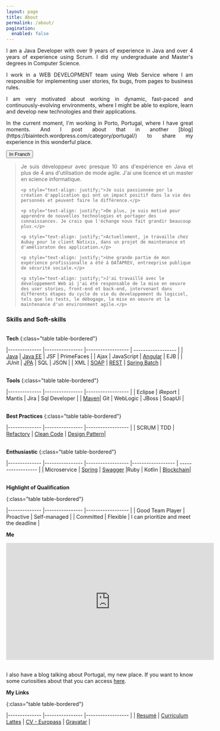 ```yaml
---
layout: page
title: About
permalink: /about/
pagination:
  enabled: false
---
```


<p style="text-align: justify;">I am a Java Developer with over 9 years of experience in Java and over 4 years of experience using Scrum. I did my undergraduate and Master's degrees in Computer Science.</p>

<p style="text-align: justify;">I work in a WEB DEVELOPMENT team using Web Service where I am responsible for implementing user stories, fix bugs, from pages to business rules.</p>

<p style="text-align: justify;">I am very motivated about working in dynamic, fast-paced and continuously-evolving environments, where I might be able to explore, learn and develop new technologies and their applications.</p>

<p style="text-align: justify;">In the current moment, I'm working in Porto, Portugal, where I have great moments. And I post about that in another [blog](https://biaintech.wordpress.com/category/portugal/) to share my experience in this wonderful place.</p>


<button onclick="myFunction()">In Franch</button>

<div id="myDIV">
  <blockquote>
    <p style="text-align: justify;">Je suis développeur avec presque 10 ans d'expérience en Java et plus de 4 ans d'utilisation de mode agile. J'ai une licence et un master en science informatique.</p>

    <p style="text-align: justify;">Je suis passionnée por la création d'application qui ont un impact positif dans la vie des personnés et peuvent faire le différence.</p>

    <p style="text-align: justify;">De plus, je suis motivé pour apprendre de nouvelles technologies et portager des connaissances. Je crais que l'échange nous fait grandir beaucoup plus.</p>

    <p style="text-align: justify;">Actuellement, je travaille chez Aubay pour le client Natixis, dans un projet de maintenance et d'amélioraton des application.</p>

    <p style="text-align: justify;">Une grande partie de mon expérience profissionalle a été á DATAPREV, entreeprise publique de sécurité sociale.</p>

    <p style="text-align: justify;">J'ai travaillé avec le développement Web aì j'ai été responsable de la mise en oeuvre des user stories, front-end et back-end, intervenant dans différents étapes du cycle de vie du developpement du logiciel, tels que les tests, le débogage, la mise en oeuvre et la maintenance d'un environnment agile.</p>
  </blockquote>
</div>

<script>
function myFunction() {
  var x = document.getElementById("myDIV");
  if (x.style.display === "none") {
    x.style.display = "block";
  } else {
    x.style.display = "none";
  }
}
</script>

<h3>Skills and Soft-skills</h3>

<br/><b>Tech</b>
{:class="table table-bordered"}

|-------------- |---------------- |------------------ | ------------------ |
| [Java](https://fabiana2611.github.io/java/enhancements)  | [Java EE](https://biaintech.wordpress.com/2018/08/15/javaee/)  | JSF  | PrimeFaces  |
| Ajax | JavaScript  | [Angular](https://fabiana2611.github.io/angular/) | EJB |
| JUnit  | [JPA](https://biaintech.wordpress.com/2018/09/04/jpa/)   | SQL  | JSON  |
|  XML | [SOAP](https://biaintech.wordpress.com/2019/05/01/ws-soap/)  | [REST](https://fabiana2611.github.io/webservice/rest)  | [Spring Batch](https://fabiana2611.github.io/spring/springbatch)  |

<br/><b>Tools</b>
{:class="table table-bordered"}

|-------------- |----------------   |------------------ |
| Eclipse | iReport  | Mantis | Jira | Sql Developer |
| [Maven](https://biaintech.wordpress.com/2018/11/14/maven/)| Git | WebLogic | JBoss | SoapUI     |

<br/><b>Best Practices</b>
{:class="table table-bordered"}

|-------------- |----------------   |------------------ |
| SCRUM | TDD  | [Refactory](https://biaintech.wordpress.com/2018/09/18/s-o-l-i-d-principles/) | [Clean Code](https://biaintech.wordpress.com/2018/09/12/clean-code/) | [Design Pattern](https://fabiana2611.github.io/bestpractice/design-pattern)|

<br/><b>Enthusiastic</b>
{:class="table table-bordered"}

|-------------- |----------------   |------------------ |------------------ | ------------------ |
| Microservice  | [Spring](https://biaintech.wordpress.com/2018/11/25/spring-ecosystem/) | [Swagger](https://biaintech.wordpress.com/2018/08/15/swagger/) |Ruby | Kotlin | [Blockchain](https://fabiana2611.github.io/blockchain/blockchain-int)|

<br/><b>Highlight of Qualification</b>

{:class="table table-bordered"}

|-------------- |----------------   |------------------ |
| Good Team Player          | Proactive             | Self-managed   |
| Committed     | Flexible     | I can prioritize and meet the deadline    |


<b>Me</b>
<center>
  <iframe width="560" height="315" src="https://www.youtube.com/embed/nnzLFoXY7Mc" frameborder="0" allow="accelerometer; autoplay; encrypted-media; gyroscope; picture-in-picture" allowfullscreen></iframe>
</center>  
<br/>

<p style="text-align: justify;">I also have a blog talking about Portugal, my new place. If you want to know some curiosities about that you can access <a href="https://bianoporto.wordpress.com/">here</a>.</p>

<b>My Links</b>

{:class="table table-bordered"}

|-------------- |----------------   |------------------ |
| [Resumé](https://docs.google.com/document/d/1D1UtesuRc-lRAlCJQLfO-Gyu7arauBenBLzubjFlH0M/edit?usp=sharing) | [Curriculum Lattes](http://lattes.cnpq.br/7549888781032556) | [CV - Europass](https://drive.google.com/open?id=1Mwl2Z1Pt7DU1a7Lj6xQV57hc-l39lKcD) | [Gravatar](https://pt.gravatar.com/biafreire2611)   |


[jekyll-organization]: https://github.com/jekyll
